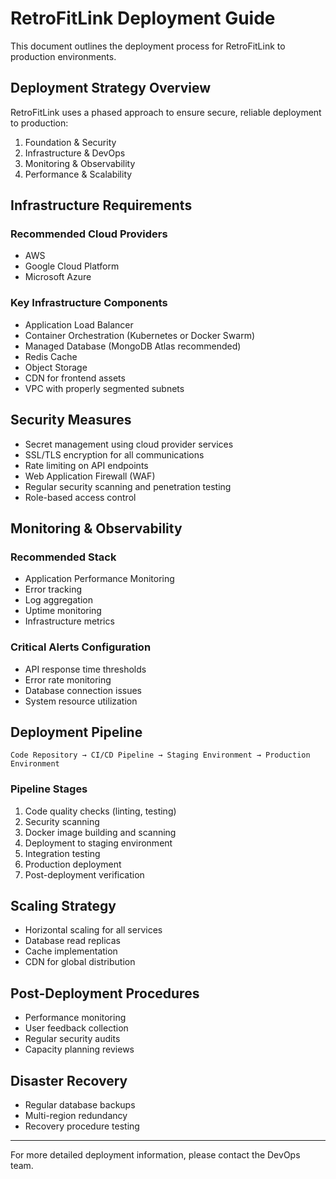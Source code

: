 # RetroFitLink Deployment Guide

This document outlines the deployment process for RetroFitLink to production environments.

## Deployment Strategy Overview

RetroFitLink uses a phased approach to ensure secure, reliable deployment to production:

1. Foundation & Security
2. Infrastructure & DevOps
3. Monitoring & Observability
4. Performance & Scalability

## Infrastructure Requirements

### Recommended Cloud Providers

- AWS
- Google Cloud Platform
- Microsoft Azure

### Key Infrastructure Components

- Application Load Balancer
- Container Orchestration (Kubernetes or Docker Swarm)
- Managed Database (MongoDB Atlas recommended)
- Redis Cache
- Object Storage
- CDN for frontend assets
- VPC with properly segmented subnets

## Security Measures

- Secret management using cloud provider services
- SSL/TLS encryption for all communications
- Rate limiting on API endpoints
- Web Application Firewall (WAF)
- Regular security scanning and penetration testing
- Role-based access control

## Monitoring & Observability

### Recommended Stack

- Application Performance Monitoring
- Error tracking
- Log aggregation
- Uptime monitoring
- Infrastructure metrics

### Critical Alerts Configuration

- API response time thresholds
- Error rate monitoring
- Database connection issues
- System resource utilization

## Deployment Pipeline

```text
Code Repository → CI/CD Pipeline → Staging Environment → Production Environment
```

### Pipeline Stages

1. Code quality checks (linting, testing)
2. Security scanning
3. Docker image building and scanning
4. Deployment to staging environment
5. Integration testing
6. Production deployment
7. Post-deployment verification

## Scaling Strategy

- Horizontal scaling for all services
- Database read replicas
- Cache implementation
- CDN for global distribution

## Post-Deployment Procedures

- Performance monitoring
- User feedback collection
- Regular security audits
- Capacity planning reviews

## Disaster Recovery

- Regular database backups
- Multi-region redundancy
- Recovery procedure testing

---

For more detailed deployment information, please contact the DevOps team.